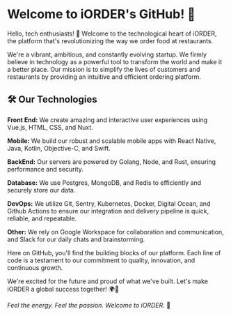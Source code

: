 # Welcome to iORDER's GitHub! 🚀

Hello, tech enthusiasts! 👋 Welcome to the technological heart of iORDER, the platform that's revolutionizing the way we order food at restaurants.

We're a vibrant, ambitious, and constantly evolving startup. We firmly believe in technology as a powerful tool to transform the world and make it a better place. Our mission is to simplify the lives of customers and restaurants by providing an intuitive and efficient ordering platform.

## 🛠️ Our Technologies

**Front End:** We create amazing and interactive user experiences using Vue.js, HTML, CSS, and Nuxt. 

**Mobile:** We build our robust and scalable mobile apps with React Native, Java, Kotlin, Objective-C, and Swift.

**BackEnd:** Our servers are powered by Golang, Node, and Rust, ensuring performance and security.

**Database:** We use Postgres, MongoDB, and Redis to efficiently and securely store our data.

**DevOps:** We utilize Git, Sentry, Kubernetes, Docker, Digital Ocean, and Github Actions to ensure our integration and delivery pipeline is quick, reliable, and repeatable.

**Other:** We rely on Google Workspace for collaboration and communication, and Slack for our daily chats and brainstorming.

Here on GitHub, you'll find the building blocks of our platform. Each line of code is a testament to our commitment to quality, innovation, and continuous growth.

We're excited for the future and proud of what we've built. Let's make iORDER a global success together! 🌍🌟

_Feel the energy. Feel the passion. Welcome to iORDER._ 🎉
